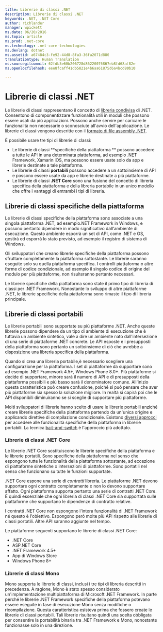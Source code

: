 ```yaml
---
title: Librerie di classi .NET
description: Librerie di classi .NET
keywords: .NET, .NET Core
author: richlander
manager: wpickett
ms.date: 06/20/2016
ms.topic: article
ms.prod: .net-core
ms.technology: .net-core-technologies
ms.devlang: dotnet
ms.assetid: a67484c3-fe92-44d8-8fa3-36fa2071d880
translationtype: Human Translation
ms.sourcegitcommit: 62fdb3e60b206728d86220076867eb8fd68af82e
ms.openlocfilehash: eee8fcaff41db5821e4b6aa61875d6a4bcd80b10

---
```


# <a name="net-class-libraries"></a>Librerie di classi .NET

Le librerie di classi rappresentano il concetto di [libreria condivisa](http://en.wikipedia.org/wiki/Library_%28computing%29#Shared_libraries) di .NET. Consentono di componentizzare funzionalità utili in moduli che possono essere usati da più applicazioni. Possono anche servire per caricare le funzionalità non necessarie o sconosciute all'avvio dell'applicazione. Le librerie di classi vengono descritte con il [formato di file assembly .NET](assembly-format.md).

È possibile usare tre tipi di librerie di classi:

*   Le librerie di classi **specifiche della piattaforma ** possono accedere a tutte le API in una determinata piattaforma, ad esempio .NET Framework, Xamarin iOS, ma possono essere usate solo da app e librerie destinate a tale piattaforma.
*   Le librerie di classi **portabili** possono accedere a un sottoinsieme di API e possono essere usate da app e librerie destinate a più piattaforme.
*   Le librerie di classi **.NET Core** sono una fusione del concetto di libreria specifica della piattaforma e della libreria portabile in un unico modello che offre i vantaggi di entrambi i tipi di libreria.

## <a name="platformspecific-class-libraries"></a>Librerie di classi specifiche della piattaforma

Le librerie di classi specifiche della piattaforma sono associate a una singola piattaforma .NET, ad esempio.NET Framework in Windows, e possono pertanto dipendere in modo significativo dall'ambiente di esecuzione. Questo ambiente esporrà un set di API, come .NET e OS, gestirà ed esporrà lo stato previsto, ad esempio il registro di sistema di Windows.

Gli sviluppatori che creano librerie specifiche della piattaforma possono sfruttare completamente la piattaforma sottostante. Le librerie saranno eseguite solo su quella piattaforma specifica. I controlli piattaforma o altre forme di codice condizionale, ad esempio il singolo codice di origine del modulo per più piattaforme, non risulteranno pertanto necessari.

Le librerie specifiche della piattaforma sono state il primo tipo di libreria di classi per .NET Framework. Nonostante lo sviluppo di altre piattaforme .NET, le librerie specifiche della piattaforma sono rimaste il tipo di libreria principale.

## <a name="portable-class-libraries"></a>Librerie di classi portabili

Le librerie portabili sono supportate su più piattaforme .NET. Anche queste librerie possono dipendere da un tipo di ambiente di esecuzione che è tuttavia un ambiente sintetico, vale a dire un ambiente nato dall'intersezione di una serie di piattaforme .NET concrete. Le API esposte e i presupposti della piattaforma sono pertanto un sottoinsieme di ciò che avrebbe a disposizione una libreria specifica della piattaforma.

Quando si crea una libreria portabile,è necessario scegliere una configurazione per la piattaforma. I set di piattaforme da supportare sono ad esempio .NET Framework 4.5+, Windows Phone 8.0+. Più piattaforme si decide di supportare, minore sarà il numero di API e di presupposti della piattaforma possibili e più basso sarà il denominatore comune. All'inizio questa caratteristica può creare confusione, poiché si può pensare che aver più piattaforme sia spesso la soluzione migliore. In realtà si capirà poi che le API disponibili diminuiranno se si sceglie di supportare più piattaforme.

Molti sviluppatori di librerie hanno scelto di usare le librerie portabili anziché creare librerie specifiche della piattaforma partendo da un'unica origine e applicando direttive di compilazione condizionale. Esistono [diversi approcci](http://blog.stephencleary.com/2012/11/portable-class-library-enlightenment.html) per accedere alle funzionalità specifiche della piattaforma in librerie portabili. La tecnica [bait-and-switch](http://log.paulbetts.org/the-bait-and-switch-pcl-trick/) è l'approccio più adottato.

### <a name="net-core-class-libraries"></a>Librerie di classi .NET Core

Le librerie .NET Core sostituiscono le librerie specifiche della piattaforma e le librerie portatili. Sono specifiche della piattaforma nel senso che espongono tutte le funzionalità della piattaforma sottostante, ad eccezione di piattaforme sintetiche o intersezioni di piattaforme. Sono portatili nel senso che funzionano su tutte le funzioni supportate.

.NET Core espone una serie di _contratti_ libreria. Le piattaforme .NET devono supportare ogni contratto completamente o non lo devono supportare affatto. Ogni piattaforma supporta pertanto una serie di contratti .NET Core. È quindi essenziale che ogni libreria di classi .NET Core sia supportata sulle piattaforme che supportano le dipendenze di contratto relative.

I contratti .NET Core non espongono l'intera funzionalità di .NET Framework né questo è l'obiettivo. Espongono però molte più API rispetto alle librerie di classi portatili. Altre API saranno aggiunte nel tempo.

Le piattaforme seguenti supportano le librerie di classi .NET Core:

*   .NET Core
*   ASP.NET Core
*   .NET Framework 4.5+
*   App di Windows Store
*   Windows Phone 8+

### <a name="mono-class-libraries"></a>Librerie di classi Mono

Mono supporta le librerie di classi, inclusi i tre tipi di libreria descritti in precedenza. A ragione, Mono è stato spesso considerato un'implementazione multipiattaforma di Microsoft .NET Framework. In parte perché le librerie .NET Framework specifiche della piattaforma potevano essere eseguite in fase di esecuzione Mono senza modifiche o ricompilazione. Questa caratteristica esisteva prima che fossero create le librerie di classi portabili. Tali librerie risultano quindi una scelta obbligata per consentire la portabilità binaria tra .NET Framework e Mono, nonostante funzionasse solo in una direzione.



<!--HONumber=Nov16_HO3-->


